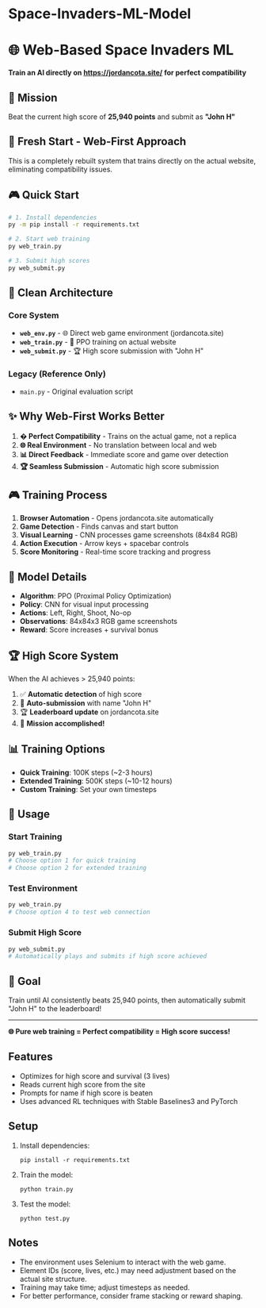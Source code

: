 # Space-Invaders-ML-Model

# 🌐 Web-Based Space Invaders ML

**Train an AI directly on https://jordancota.site/ for perfect compatibility**

## 🎯 Mission

Beat the current high score of **25,940 points** and submit as **"John H"**

## 🚀 Fresh Start - Web-First Approach

This is a completely rebuilt system that trains directly on the actual website, eliminating compatibility issues.

## 🎮 Quick Start

```bash
# 1. Install dependencies
py -m pip install -r requirements.txt

# 2. Start web training
py web_train.py

# 3. Submit high scores
py web_submit.py
```

## 📁 Clean Architecture

### Core System
- **`web_env.py`** - 🌐 Direct web game environment (jordancota.site)
- **`web_train.py`** - 🤖 PPO training on actual website
- **`web_submit.py`** - 🏆 High score submission with "John H"

### Legacy (Reference Only)
- `main.py` - Original evaluation script

## ✨ Why Web-First Works Better

1. **� Perfect Compatibility** - Trains on the actual game, not a replica
2. **🌐 Real Environment** - No translation between local and web
3. **📊 Direct Feedback** - Immediate score and game over detection
4. **🏆 Seamless Submission** - Automatic high score submission

## 🎮 Training Process

1. **Browser Automation** - Opens jordancota.site automatically
2. **Game Detection** - Finds canvas and start button
3. **Visual Learning** - CNN processes game screenshots (84x84 RGB)
4. **Action Execution** - Arrow keys + spacebar controls
5. **Score Monitoring** - Real-time score tracking and progress

## 🤖 Model Details

- **Algorithm**: PPO (Proximal Policy Optimization)
- **Policy**: CNN for visual input processing
- **Actions**: Left, Right, Shoot, No-op
- **Observations**: 84x84x3 RGB game screenshots
- **Reward**: Score increases + survival bonus

## 🏆 High Score System

When the AI achieves > 25,940 points:
1. ✅ **Automatic detection** of high score
2. 🎯 **Auto-submission** with name "John H"  
3. 🏆 **Leaderboard update** on jordancota.site
4. 🎉 **Mission accomplished!**

## 📊 Training Options

- **Quick Training**: 100K steps (~2-3 hours)
- **Extended Training**: 500K steps (~10-12 hours)
- **Custom Training**: Set your own timesteps

## 🔧 Usage

### Start Training
```bash
py web_train.py
# Choose option 1 for quick training
# Choose option 2 for extended training
```

### Test Environment
```bash
py web_train.py
# Choose option 4 to test web connection
```

### Submit High Score
```bash
py web_submit.py
# Automatically plays and submits if high score achieved
```

## 🎯 Goal

Train until AI consistently beats 25,940 points, then automatically submit "John H" to the leaderboard!

---

**🌐 Pure web training = Perfect compatibility = High score success!**

## Features
- Optimizes for high score and survival (3 lives)
- Reads current high score from the site
- Prompts for name if high score is beaten
- Uses advanced RL techniques with Stable Baselines3 and PyTorch

## Setup
1. Install dependencies:
   ```
   pip install -r requirements.txt
   ```

2. Train the model:
   ```
   python train.py
   ```

3. Test the model:
   ```
   python test.py
   ```

## Notes
- The environment uses Selenium to interact with the web game.
- Element IDs (score, lives, etc.) may need adjustment based on the actual site structure.
- Training may take time; adjust timesteps as needed.
- For better performance, consider frame stacking or reward shaping.